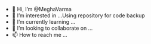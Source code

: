 - 👋 Hi, I’m @MeghaVarma
- 👀 I’m interested in ...Using repository for code backup
- 🌱 I’m currently learning ...
- 💞️ I’m looking to collaborate on ...
- 📫 How to reach me ...

<!---
MeghaVarma/MeghaVarma is a ✨ special ✨ repository because its `README.md` (this file) appears on your GitHub profile.
You can click the Preview link to take a look at your changes.
--->
